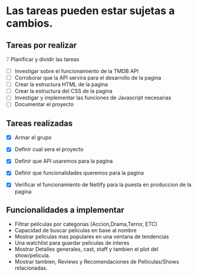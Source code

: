 # Las tareas pueden estar sujetas a cambios.

## Tareas por realizar
❔ Planificar y dividir las tareas 
- [ ] Investigar sobre el funcionamiento de la TMDB API
- [ ] Corroborar que la API servira para el desarrollo de la pagina 
- [ ] Crear la estructura HTML de la pagina
- [ ] Crear la estructura del CSS de la pagina
- [ ] Investigar y implementar las funciones de Javascript necesarias 
- [ ] Documentar el proyecto

## Tareas realizadas
- [x] Armar el grupo
- [x] Definir cual sera el proyecto 
- [x] Definir que API usaremos para la pagina 
- [x] Definir que funcionalidades queremos para la pagina 
- [x] Verificar el funcionamiento de Netlify para la puesta en produccion de la pagina



## Funcionalidades a implementar 

- Filtrar peliculas por categorias (Accion,Drama,Terror, ETC)
- Capacidad de buscar peliculas en base al nombre
- Mostrar peliculas mas populares en una ventana de tendencias
- Una watchlist para guardar peliculas de interes 
- Mostrar Detalles generales, cast, staff y tambien el plot del show/pelicula.
- Mostrar tambien, Reviews y Recomendaciones de Peliiculas/Shows relacionadas.
